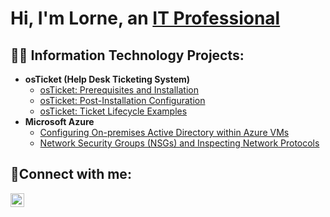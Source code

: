 <h1>Hi, I'm Lorne, an <a href="https://www.linkedin.com/in/lorne-laney-56986551?lipi=urn%3Ali%3Apage%3Ad_flagship3_profile_view_base_contact_details%3B96AY%2FMWDQV2uciWdsws95w%3D%3D">IT Professional</a></h1>

<h2>👨‍💻 Information Technology Projects:</h2>

- <b>osTicket (Help Desk Ticketing System)</b>
  - [osTicket: Prerequisites and Installation](https://github.com/medic107/osticket-prereqs)
  - [osTicket: Post-Installation Configuration](https://github.com/medic107/post-install-config)
  - [osTicket: Ticket Lifecycle Examples](https://github.com/medic107/ticket-lifecycle)
- <b>Microsoft Azure</b>
  - [Configuring On-premises Active Directory within Azure VMs](https://github.com/medic107/configure-ad)
  - [Network Security Groups (NSGs) and Inspecting Network Protocols](https://github.com/medic107/azure-network-protocols)

<h2>🤳Connect with me:</h2>


[<img align="left" alt="Josh | LinkedIn" width="22px" src="https://cdn.jsdelivr.net/npm/simple-icons@v3/icons/linkedin.svg" />][linkedin]



[linkedin]: https://www.linkedin.com/in/lorne-laney-56986551?lipi=urn%3Ali%3Apage%3Ad_flagship3_profile_view_base_contact_details%3B96AY%2FMWDQV2uciWdsws95w%3D%3D
